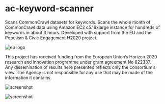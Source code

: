 # ac-keyword-scanner
Scans CommonCrawl datasets for keywords. Scans the whole month of CommonCrawl data using Amazon EC2 c5.18xlarge instance for hundreds of keywords in about 3 hours. Developed with support from the EU and the Populism &amp; Civic Engagement H2020 project.


![eu logo](https://demos-h2020.eu/img/EU_logo.jpg)

This project has received funding from the European Union’s Horizon 2020 research and innovation programme under grant agreement No 822337. Any dissemination of results here presented reflects only the consortium’s view. The Agency is not responsible for any use that may be made of the information it contains.

![screenshot](https://yrpri-direct-asset.s3.amazonaws.com/Screenshot+from+2020-12-13+23-36-41.png)

![screenshot](https://yrpri-direct-asset.s3.amazonaws.com/Screenshot+from+2020-12-14+00-10-55.png)


